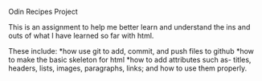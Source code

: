 Odin Recipes Project

This is an assignment to help me better learn and understand the ins and outs of what I have learned so far with html. 

These include:
    *how use git to add, commit, and push files to github
    *how to make the basic skeleton for html
    *how to add attributes such as- titles, headers, lists, images, paragraphs, links; and how to use them properly.